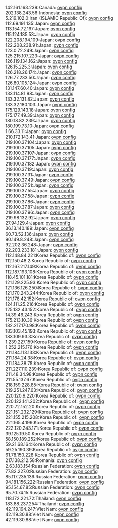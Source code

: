 142.161.163.239:Canada: [ovpn config](vpn/142_161_163_239.ovpn)  
202.138.243.56:Indonesia: [ovpn config](vpn/202_138_243_56.ovpn)  
5.219.102.0:Iran (ISLAMIC Republic Of): [ovpn config](vpn/5_219_102_0.ovpn)  
112.69.191.135:Japan: [ovpn config](vpn/112_69_191_135.ovpn)  
113.154.72.197:Japan: [ovpn config](vpn/113_154_72_197.ovpn)  
115.124.185.53:Japan: [ovpn config](vpn/115_124_185_53.ovpn)  
122.208.194.109:Japan: [ovpn config](vpn/122_208_194_109.ovpn)  
122.208.238.91:Japan: [ovpn config](vpn/122_208_238_91.ovpn)  
123.0.72.249:Japan: [ovpn config](vpn/123_0_72_249.ovpn)  
125.215.107.223:Japan: [ovpn config](vpn/125_215_107_223.ovpn)  
126.119.134.162:Japan: [ovpn config](vpn/126_119_134_162.ovpn)  
126.15.225.3:Japan: [ovpn config](vpn/126_15_225_3.ovpn)  
126.218.26.174:Japan: [ovpn config](vpn/126_218_26_174.ovpn)  
126.77.233.50:Japan: [ovpn config](vpn/126_77_233_50.ovpn)  
126.80.105.124:Japan: [ovpn config](vpn/126_80_105_124.ovpn)  
131.147.60.40:Japan: [ovpn config](vpn/131_147_60_40.ovpn)  
133.114.81.98:Japan: [ovpn config](vpn/133_114_81_98.ovpn)  
133.32.131.82:Japan: [ovpn config](vpn/133_32_131_82.ovpn)  
133.32.180.103:Japan: [ovpn config](vpn/133_32_180_103.ovpn)  
175.129.143.18:Japan: [ovpn config](vpn/175_129_143_18.ovpn)  
175.177.49.39:Japan: [ovpn config](vpn/175_177_49_39.ovpn)  
180.18.82.239:Japan: [ovpn config](vpn/180_18_82_239.ovpn)  
180.199.73.10:Japan: [ovpn config](vpn/180_199_73_10.ovpn)  
1.66.33.11:Japan: [ovpn config](vpn/1_66_33_11.ovpn)  
210.172.143.41:Japan: [ovpn config](vpn/210_172_143_41.ovpn)  
219.100.37.104:Japan: [ovpn config](vpn/219_100_37_104.ovpn)  
219.100.37.105:Japan: [ovpn config](vpn/219_100_37_105.ovpn)  
219.100.37.107:Japan: [ovpn config](vpn/219_100_37_107.ovpn)  
219.100.37.177:Japan: [ovpn config](vpn/219_100_37_177.ovpn)  
219.100.37.182:Japan: [ovpn config](vpn/219_100_37_182.ovpn)  
219.100.37.19:Japan: [ovpn config](vpn/219_100_37_19.ovpn)  
219.100.37.31:Japan: [ovpn config](vpn/219_100_37_31.ovpn)  
219.100.37.49:Japan: [ovpn config](vpn/219_100_37_49.ovpn)  
219.100.37.51:Japan: [ovpn config](vpn/219_100_37_51.ovpn)  
219.100.37.55:Japan: [ovpn config](vpn/219_100_37_55.ovpn)  
219.100.37.58:Japan: [ovpn config](vpn/219_100_37_58.ovpn)  
219.100.37.86:Japan: [ovpn config](vpn/219_100_37_86.ovpn)  
219.100.37.87:Japan: [ovpn config](vpn/219_100_37_87.ovpn)  
219.100.37.96:Japan: [ovpn config](vpn/219_100_37_96.ovpn)  
219.98.132.92:Japan: [ovpn config](vpn/219_98_132_92.ovpn)  
27.94.129.4:Japan: [ovpn config](vpn/27_94_129_4.ovpn)  
36.13.140.189:Japan: [ovpn config](vpn/36_13_140_189.ovpn)  
60.73.52.136:Japan: [ovpn config](vpn/60_73_52_136.ovpn)  
90.149.8.248:Japan: [ovpn config](vpn/90_149_8_248.ovpn)  
92.202.36.248:Japan: [ovpn config](vpn/92_202_36_248.ovpn)  
92.203.233.181:Japan: [ovpn config](vpn/92_203_233_181.ovpn)  
112.148.84.221:Korea Republic of: [ovpn config](vpn/112_148_84_221.ovpn)  
112.150.48.2:Korea Republic of: [ovpn config](vpn/112_150_48_2.ovpn)  
112.167.217.149:Korea Republic of: [ovpn config](vpn/112_167_217_149.ovpn)  
112.187.193.108:Korea Republic of: [ovpn config](vpn/112_187_193_108.ovpn)  
118.45.101.181:Korea Republic of: [ovpn config](vpn/118_45_101_181.ovpn)  
121.129.225.93:Korea Republic of: [ovpn config](vpn/121_129_225_93.ovpn)  
121.136.126.250:Korea Republic of: [ovpn config](vpn/121_136_126_250.ovpn)  
121.170.243.244:Korea Republic of: [ovpn config](vpn/121_170_243_244.ovpn)  
121.178.42.152:Korea Republic of: [ovpn config](vpn/121_178_42_152.ovpn)  
124.111.25.216:Korea Republic of: [ovpn config](vpn/124_111_25_216.ovpn)  
125.132.43.152:Korea Republic of: [ovpn config](vpn/125_132_43_152.ovpn)  
14.39.46.243:Korea Republic of: [ovpn config](vpn/14_39_46_243.ovpn)  
175.213.10.36:Korea Republic of: [ovpn config](vpn/175_213_10_36.ovpn)  
182.217.170.98:Korea Republic of: [ovpn config](vpn/182_217_170_98.ovpn)  
183.103.45.193:Korea Republic of: [ovpn config](vpn/183_103_45_193.ovpn)  
183.109.93.3:Korea Republic of: [ovpn config](vpn/183_109_93_3.ovpn)  
1.239.227.159:Korea Republic of: [ovpn config](vpn/1_239_227_159.ovpn)  
1.252.215.176:Korea Republic of: [ovpn config](vpn/1_252_215_176.ovpn)  
211.184.113.133:Korea Republic of: [ovpn config](vpn/211_184_113_133.ovpn)  
211.184.24.38:Korea Republic of: [ovpn config](vpn/211_184_24_38.ovpn)  
211.184.38.75:Korea Republic of: [ovpn config](vpn/211_184_38_75.ovpn)  
211.227.110.239:Korea Republic of: [ovpn config](vpn/211_227_110_239.ovpn)  
211.48.34.98:Korea Republic of: [ovpn config](vpn/211_48_34_98.ovpn)  
211.55.137.67:Korea Republic of: [ovpn config](vpn/211_55_137_67.ovpn)  
218.159.228.85:Korea Republic of: [ovpn config](vpn/218_159_228_85.ovpn)  
219.251.247.63:Korea Republic of: [ovpn config](vpn/219_251_247_63.ovpn)  
220.120.9.220:Korea Republic of: [ovpn config](vpn/220_120_9_220.ovpn)  
220.122.141.202:Korea Republic of: [ovpn config](vpn/220_122_141_202.ovpn)  
220.72.152.20:Korea Republic of: [ovpn config](vpn/220_72_152_20.ovpn)  
221.151.232.129:Korea Republic of: [ovpn config](vpn/221_151_232_129.ovpn)  
221.155.215.208:Korea Republic of: [ovpn config](vpn/221_155_215_208.ovpn)  
221.165.4.199:Korea Republic of: [ovpn config](vpn/221_165_4_199.ovpn)  
222.120.243.171:Korea Republic of: [ovpn config](vpn/222_120_243_171.ovpn)  
39.125.19.50:Korea Republic of: [ovpn config](vpn/39_125_19_50.ovpn)  
58.150.189.252:Korea Republic of: [ovpn config](vpn/58_150_189_252.ovpn)  
59.21.68.164:Korea Republic of: [ovpn config](vpn/59_21_68_164.ovpn)  
59.25.190.39:Korea Republic of: [ovpn config](vpn/59_25_190_39.ovpn)  
61.78.150.228:Korea Republic of: [ovpn config](vpn/61_78_150_228.ovpn)  
217.138.212.58:Romania: [ovpn config](vpn/217_138_212_58.ovpn)  
2.63.183.154:Russian Federation: [ovpn config](vpn/2_63_183_154.ovpn)  
77.82.227.0:Russian Federation: [ovpn config](vpn/77_82_227_0.ovpn)  
85.117.235.136:Russian Federation: [ovpn config](vpn/85_117_235_136.ovpn)  
94.181.156.222:Russian Federation: [ovpn config](vpn/94_181_156_222.ovpn)  
95.154.67.85:Russian Federation: [ovpn config](vpn/95_154_67_85.ovpn)  
95.70.74.15:Russian Federation: [ovpn config](vpn/95_70_74_15.ovpn)  
118.172.221.72:Thailand: [ovpn config](vpn/118_172_221_72.ovpn)  
183.88.237.254:Thailand: [ovpn config](vpn/183_88_237_254.ovpn)  
42.119.194.247:Viet Nam: [ovpn config](vpn/42_119_194_247.ovpn)  
42.119.30.88:Viet Nam: [ovpn config](vpn/42_119_30_88.ovpn)  
42.119.30.88:Viet Nam: [ovpn config](vpn/42_119_30_88.ovpn)  

